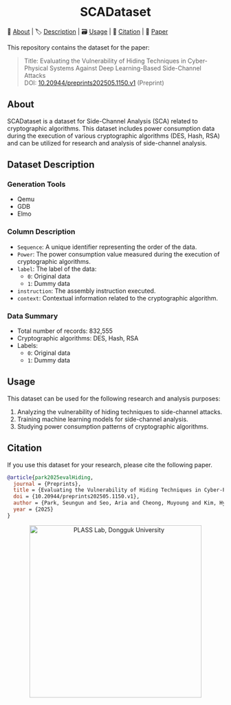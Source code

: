 <h1 align="center"><strong>SCADataset</strong></h1>

<p align="left">
  🪪&nbsp;<a href="#about">About</a>
  | 🏷️&nbsp;<a href="#dataset-description">Description</a>
  | 🗃️&nbsp;<a href="#Usage">Usage</a>
  | 🔗&nbsp;<a href="#citation">Citation</a>
  | 📝&nbsp;<a href="https://www.preprints.org/manuscript/202505.1150/v1" target="_blank">Paper</a>
</p>

This repository contains the dataset for the paper:
>Title: Evaluating the Vulnerability of Hiding Techniques in Cyber-Physical Systems Against Deep Learning-Based Side-Channel Attacks \
>DOI: [10.20944/preprints202505.1150.v1](https://www.preprints.org/manuscript/202505.1150/v1) (Preprint)

## About
SCADataset is a dataset for Side-Channel Analysis (SCA) related to cryptographic algorithms. This dataset includes power consumption data during the execution of various cryptographic algorithms (DES, Hash, RSA) and can be utilized for research and analysis of side-channel analysis.

## Dataset Description
### Generation Tools
- Qemu
- GDB
- Elmo

### Column Description
- `Sequence`: A unique identifier representing the order of the data.
- `Power`: The power consumption value measured during the execution of cryptographic algorithms.
- `label`: The label of the data:
  - `0`: Original data
  - `1`: Dummy data
- `instruction`: The assembly instruction executed.
- `context`: Contextual information related to the cryptographic algorithm.

### Data Summary
- Total number of records: 832,555
- Cryptographic algorithms: DES, Hash, RSA
- Labels:
    - `0`: Original data
    - `1`: Dummy data

## Usage
This dataset can be used for the following research and analysis purposes:
1. Analyzing the vulnerability of hiding techniques to side-channel attacks.
2. Training machine learning models for side-channel analysis.
3. Studying power consumption patterns of cryptographic algorithms.

## Citation
If you use this dataset for your research, please cite the following paper.
```bibtex
@article{park2025evalHiding,
  journal = {Preprints},
  title = {Evaluating the Vulnerability of Hiding Techniques in Cyber-Physical Systems Against Deep Learning-Based Side-Channel Attacks},
  doi = {10.20944/preprints202505.1150.v1},
  author = {Park, Seungun and Seo, Aria and Cheong, Muyoung and Kim, Hyunsu and Kim, JaeCheol and Son, Yunsik},
  year = {2025}
}
```

<p align="center">
  <a href="https://plass.dongguk.edu" target="_blank">
    <img src="https://github.com/sucystem/PLASS/blob/main/logo.png" width="400" alt="PLASS Lab, Dongguk University">
  </a>
</p>
